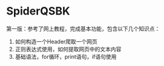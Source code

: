 # SpiderQSBK
第一版：参考了网上教程，完成基本功能，包含以下几个知识点：
1. 如何构造一个Header爬取一个网页
2. 正则表达式使用，如何提取网页中的文本内容
3. 基础语法，for循环，print语句，if语句使用
